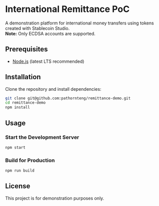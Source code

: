 # International Remittance PoC

A demonstration platform for international money transfers using tokens created with Stablecoin Studio.  
**Note:** Only ECDSA accounts are supported.

## Prerequisites

- [Node.js](https://nodejs.org/) (latest LTS recommended)

## Installation

Clone the repository and install dependencies:

```bash
git clone git@github.com:pathornteng/remittance-demo.git
cd remittance-demo
npm install
```

## Usage

### Start the Development Server

```bash
npm start
```

### Build for Production

```bash
npm run build
```

## License

This project is for demonstration purposes only.